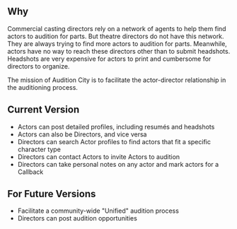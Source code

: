 ## Why

Commercial casting directors rely on a network of agents to help them find actors to audition for parts. But theatre directors do not have this network. They are always trying to find more actors to audition for parts. Meanwhile, actors have no way to reach these directors other than to submit headshots. Headshots are very expensive for actors to print and cumbersome for directors to organize.

The mission of Audition City is to facilitate the actor-director relationship in the auditioning process.

## Current Version

- Actors can post detailed profiles, including resumés and headshots
- Actors can also be Directors, and vice versa
- Directors can search Actor profiles to find actors that fit a specific character type
- Directors can contact Actors to invite Actors to audition
- Directors can take personal notes on any actor and mark actors for a Callback

## For Future Versions

- Facilitate a community-wide "Unified" audition process
- Directors can post audition opportunities